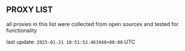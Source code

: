 ## PROXY LIST

all proxies in this list were collected from open sources and tested for functionality

last update: `2025-01-21 10:51:52.463948+00:00` UTC